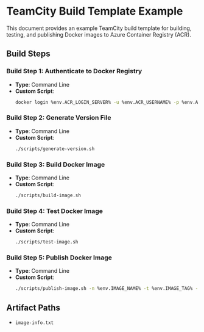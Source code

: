 
# TeamCity Build Template Example

This document provides an example TeamCity build template for building, testing, and publishing Docker images to Azure Container Registry (ACR).

## Build Steps

### Build Step 1: Authenticate to Docker Registry
- **Type**: Command Line
- **Custom Script**:
    ```bash
    docker login %env.ACR_LOGIN_SERVER% -u %env.ACR_USERNAME% -p %env.ACR_PASSWORD%
    ```

### Build Step 2: Generate Version File
- **Type**: Command Line
- **Custom Script**:
    ```bash
    ./scripts/generate-version.sh
    ```

### Build Step 3: Build Docker Image
- **Type**: Command Line
- **Custom Script**:
    ```bash
    ./scripts/build-image.sh
    ```

### Build Step 4: Test Docker Image
- **Type**: Command Line
- **Custom Script**:
    ```bash
    ./scripts/test-image.sh
    ```

### Build Step 5: Publish Docker Image
- **Type**: Command Line
- **Custom Script**:
    ```bash
    ./scripts/publish-image.sh -n %env.IMAGE_NAME% -t %env.IMAGE_TAG% --tag-latest --verbose
    ```

## Artifact Paths
- `image-info.txt`
